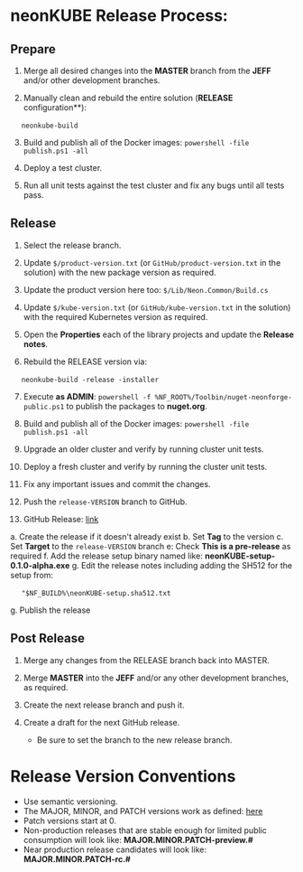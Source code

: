 # neonKUBE Release Process:

## Prepare

1. Merge all desired changes into the **MASTER** branch from the **JEFF** and/or other development branches.

2. Manually clean and rebuild the entire solution (**RELEASE** configuration**): 

&nbsp;&nbsp;&nbsp;&nbsp;&nbsp;`neonkube-build`

3. Build and publish all of the Docker images: `powershell -file publish.ps1 -all`

4. Deploy a test cluster.

5. Run all unit tests against the test cluster and fix any bugs until all tests pass.

## Release 

1. Select the release branch.

2. Update `$/product-version.txt` (or `GitHub/product-version.txt` in the solution) with the 
   new package version as required.

3. Update the product version here too: `$/Lib/Neon.Common/Build.cs`

4. Update `$/kube-version.txt` (or `GitHub/kube-version.txt` in the solution) with the 
   required Kubernetes version as required.

5. Open the **Properties** each of the library projects and update the **Release notes**.

6. Rebuild the RELEASE version via:

&nbsp;&nbsp;&nbsp;&nbsp;&nbsp;`neonkube-build -release -installer`

7. Execute **as ADMIN**: `powershell -f %NF_ROOT%/Toolbin/nuget-neonforge-public.ps1` to publish the packages to **nuget.org**.

8. Build and publish all of the Docker images: `powershell -file publish.ps1 -all`

9. Upgrade an older cluster and verify by running cluster unit tests.

10. Deploy a fresh cluster and verify by running the cluster unit tests.

11. Fix any important issues and commit the changes.

12. Push the `release-VERSION` branch to GitHub.

13. GitHub Release: [link](https://help.github.com/articles/creating-releases/)

  a. Create the release if it doesn't already exist
  b. Set **Tag** to the version
  c. Set **Target** to the `release-VERSION` branch
  e: Check **This is a pre-release** as required
  f. Add the release setup binary named like: **neonKUBE-setup-0.1.0-alpha.exe**
  g. Edit the release notes including adding the SH512 for the setup from:

&nbsp;&nbsp;&nbsp;&nbsp;&nbsp;`"$NF_BUILD%\neonKUBE-setup.sha512.txt`

  g. Publish the release

## Post Release

1. Merge any changes from the RELEASE branch back into MASTER.

2. Merge **MASTER** into the **JEFF** and/or any other development branches, as required.

3. Create the next release branch and push it.

4. Create a draft for the next GitHub release.

    * Be sure to set the branch to the new release branch.

 # Release Version Conventions

* Use semantic versioning.
* The MAJOR, MINOR, and PATCH versions work as defined: [here](https://semver.org/)
* Patch versions start at 0.
* Non-production releases that are stable enough for limited public consumption will look like: **MAJOR.MINOR.PATCH-preview.#**
* Near production release candidates will look like: **MAJOR.MINOR.PATCH-rc.#**
